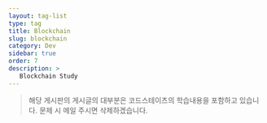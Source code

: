 ```yaml
---
layout: tag-list
type: tag
title: Blockchain
slug: blockchain
category: Dev
sidebar: true
order: 7
description: >
   Blockchain Study  
---
```

   > 해당 게시판의 게시글의 대부분은 코드스테이츠의 학습내용을 포함하고 있습니다. 문제 시 메일 주시면 삭제하겠습니다.
